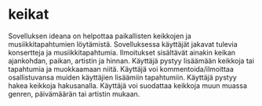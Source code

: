 # keikat

Sovelluksen ideana on helpottaa paikallisten keikkojen ja musiikkitapahtumien löytämistä.
Sovelluksessa käyttäjät jakavat tulevia konsertteja ja musiikkitapahtumia.
Ilmoitukset sisältävät ainakin keikan ajankohdan, paikan, artistin ja hinnan.
Käyttäjä pystyy lisäämään keikkoja tai tapahtumia ja muokkaamaan niitä.
Käyttäjä voi kommentoida/ilmoittaa osallistuvansa muiden käyttäjien lisäämiin tapahtumiin.
Käyttäjä pystyy hakea keikkoja hakusanalla.
Käyttäjä voi suodattaa keikkoja muun muassa genren, päivämäärän tai artistin mukaan.

